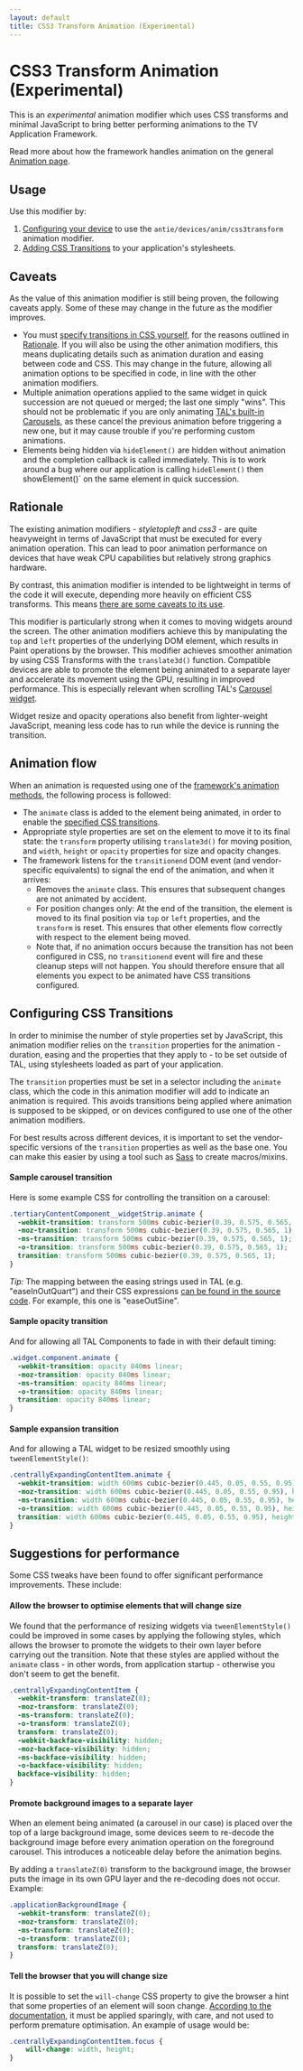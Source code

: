 ```yaml
---
layout: default
title: CSS3 Transform Animation (Experimental)
---
```

# CSS3 Transform Animation (Experimental)

<p class="lead">
This is an <i>experimental</i> animation modifier which uses CSS transforms and minimal JavaScript to bring better performing animations to the TV Application Framework.
</p>

Read more about how the framework handles animation on the general [Animation page](animation.html).

## Usage

Use this modifier by:

1. [Configuring your device](../overview/device-configuration.html) to use the `antie/devices/anim/css3transform` animation modifier.
2. [Adding CSS Transitions](#configuring-css-transitions) to your application's stylesheets.

## Caveats

As the value of this animation modifier is still being proven, the following caveats apply. Some of these may change in the future as the modifier improves.

* You must [specify transitions in CSS yourself](#configuring-css-transitions), for the reasons outlined in [Rationale](#rationale). If you will also be using the other animation modifiers, this means duplicating details such as animation duration and easing between code and CSS. This may change in the future, allowing all animation options to be specified in code, in line with the other animation modifiers.
* Multiple animation operations applied to the same widget in quick succession are not queued or merged; the last one simply "wins". This should not be problematic if you are only animating [TAL's built-in Carousels](carousel.html), as these cancel the previous animation before triggering a new one, but it may cause trouble if you're performing custom animations.
* Elements being hidden via `hideElement()` are hidden without animation and the completion callback is called immediately. This is to work around a bug where our application is calling `hideElement()` then showElement()` on the same element in quick succession.

## Rationale

The existing animation modifiers - _styletopleft_ and _css3_ - are quite heavyweight in terms of JavaScript that must be executed for every animation operation. This can lead to poor animation performance on devices that have weak CPU capabilities but relatively strong graphics hardware.

By contrast, this animation modifier is intended to be lightweight in terms of the code it will execute, depending more heavily on efficient CSS transforms. This means [there are some caveats to its use](#caveats).

This modifier is particularly strong when it comes to moving widgets around the screen. The other animation modifiers achieve this by manipulating the `top` and `left` properties of the underlying DOM element, which results in Paint operations by the browser. This modifier achieves smoother animation by using CSS Transforms with the `translate3d()` function. Compatible devices are able to promote the element being animated to a separate layer and accelerate its movement using the GPU, resulting in improved performance. This is especially relevant when scrolling TAL's [Carousel widget](carousel.html).

Widget resize and opacity operations also benefit from lighter-weight JavaScript, meaning less code has to run while the device is running the transition.

## Animation flow

When an animation is requested using one of the [framework's animation methods](animation.html), the following process is followed:

* The `animate` class is added to the element being animated, in order to enable the [specified CSS transitions](#configuring-css-transitions).
* Appropriate style properties are set on the element to move it to its final state: the `transform` property utilising `translate3d()` for moving position, and `width`, `height` or `opacity` properties for size and opacity changes.
* The framework listens for the `transitionend` DOM event (and vendor-specific equivalents) to signal the end of the animation, and when it arrives:
  * Removes the `animate` class. This ensures that subsequent changes are not animated by accident.
  * For position changes only: At the end of the transition, the element is moved to its final position via `top` or `left` properties, and the `transform` is reset. This ensures that other elements flow correctly with respect to the element being moved.
  * Note that, if no animation occurs because the transition has not been configured in CSS, no `transitionend` event will fire and these cleanup steps will not happen. You should therefore ensure that all elements you expect to be animated have CSS transitions configured.

## Configuring CSS Transitions

In order to minimise the number of style properties set by JavaScript, this animation modifier relies on the `transition` properties for the animation - duration, easing and the properties that they apply to - to be set outside of TAL, using stylesheets loaded as part of your application.

The `transition` properties must be set in a selector including the `animate` class, which the code in this animation modifier will add to indicate an animation is required. This avoids transitions being applied where animation is supposed to be skipped, or on devices configured to use one of the other animation modifiers.

For best results across different devices, it is important to set the vendor-specific versions of the `transition` properties as well as the base one. You can make this easier by using a tool such as [Sass](http://sass-lang.com/) to create macros/mixins.

#### Sample carousel transition

Here is some example CSS for controlling the transition on a carousel:

```css
.tertiaryContentComponent__widgetStrip.animate {
  -webkit-transition: transform 500ms cubic-bezier(0.39, 0.575, 0.565, 1);
  -moz-transition: transform 500ms cubic-bezier(0.39, 0.575, 0.565, 1);
  -ms-transition: transform 500ms cubic-bezier(0.39, 0.575, 0.565, 1);
  -o-transition: transform 500ms cubic-bezier(0.39, 0.575, 0.565, 1);
  transition: transform 500ms cubic-bezier(0.39, 0.575, 0.565, 1); 
}
```

*Tip:* The mapping between the easing strings used in TAL (e.g. "easeInOutQuart") and their CSS expressions [can be found in the source code](https://github.com/fmtvp/tal/blob/master/static/script/devices/anim/css3/easinglookup.js). For example, this one is "easeOutSine".

#### Sample opacity transition

And for allowing all TAL Components to fade in with their default timing:

```css
.widget.component.animate {
  -webkit-transition: opacity 840ms linear;
  -moz-transition: opacity 840ms linear;
  -ms-transition: opacity 840ms linear;
  -o-transition: opacity 840ms linear;
  transition: opacity 840ms linear;
}
```

#### Sample expansion transition

And for allowing a TAL widget to be resized smoothly using `tweenElementStyle()`:

```css
.centrallyExpandingContentItem.animate {
  -webkit-transition: width 600ms cubic-bezier(0.445, 0.05, 0.55, 0.95), height 600ms cubic-bezier(0.445, 0.05, 0.55, 0.95);
  -moz-transition: width 600ms cubic-bezier(0.445, 0.05, 0.55, 0.95), height 600ms cubic-bezier(0.445, 0.05, 0.55, 0.95);
  -ms-transition: width 600ms cubic-bezier(0.445, 0.05, 0.55, 0.95), height 600ms cubic-bezier(0.445, 0.05, 0.55, 0.95);
  -o-transition: width 600ms cubic-bezier(0.445, 0.05, 0.55, 0.95), height 600ms cubic-bezier(0.445, 0.05, 0.55, 0.95);
  transition: width 600ms cubic-bezier(0.445, 0.05, 0.55, 0.95), height 600ms cubic-bezier(0.445, 0.05, 0.55, 0.95);
}
```

## Suggestions for performance

Some CSS tweaks have been found to offer significant performance improvements. These include:

#### Allow the browser to optimise elements that will change size

We found that the performance of resizing widgets via `tweenElementStyle()` could be improved in some cases by applying the following styles, which allows the browser to promote the widgets to their own layer before carrying out the transition. Note that these styles are applied without the `animate` class - in other words, from application startup - otherwise you don't seem to get the benefit.

```css
.centrallyExpandingContentItem {
  -webkit-transform: translateZ(0);
  -moz-transform: translateZ(0);
  -ms-transform: translateZ(0);
  -o-transform: translateZ(0);
  transform: translateZ(0);
  -webkit-backface-visibility: hidden;
  -moz-backface-visibility: hidden;
  -ms-backface-visibility: hidden;
  -o-backface-visibility: hidden;
  backface-visibility: hidden;
}
```

#### Promote background images to a separate layer

When an element being animated (a carousel in our case) is placed over the top of a large background image, some devices seem to re-decode the background image before every animation operation on the foreground carousel. This introduces a noticeable delay before the animation begins.

By adding a `translateZ(0)` transform to the background image, the browser puts the image in its own GPU layer and the re-decoding does not occur. Example:

```css
.applicationBackgroundImage {
  -webkit-transform: translateZ(0);
  -moz-transform: translateZ(0);
  -ms-transform: translateZ(0);
  -o-transform: translateZ(0);
  transform: translateZ(0);
}
```

#### Tell the browser that you will change size

It is possible to set the `will-change` CSS property to give the browser a hint that some properties of an element will soon change. [According to the documentation](https://developer.mozilla.org/en/docs/Web/CSS/will-change), it must be applied sparingly, with care, and not used to perform premature optimisation. An example of usage would be:

```css
.centrallyExpandingContentItem.focus {
	will-change: width, height;
}
```
